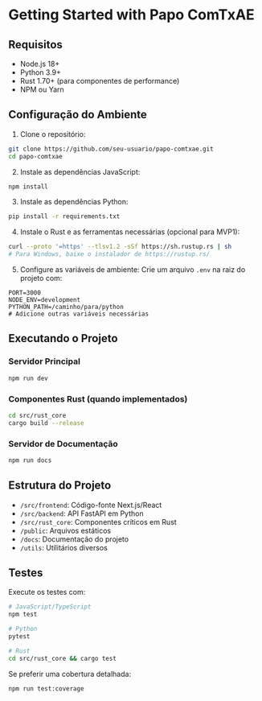 # Getting Started with Papo ComTxAE

## Requisitos

- Node.js 18+
- Python 3.9+
- Rust 1.70+ (para componentes de performance)
- NPM ou Yarn

## Configuração do Ambiente

1. Clone o repositório:
```bash
git clone https://github.com/seu-usuario/papo-comtxae.git
cd papo-comtxae
```

2. Instale as dependências JavaScript:
```bash
npm install
```

3. Instale as dependências Python:
```bash
pip install -r requirements.txt
```

4. Instale o Rust e as ferramentas necessárias (opcional para MVP1):
```bash
curl --proto '=https' --tlsv1.2 -sSf https://sh.rustup.rs | sh
# Para Windows, baixe o instalador de https://rustup.rs/
```

5. Configure as variáveis de ambiente:
Crie um arquivo `.env` na raiz do projeto com:
```
PORT=3000
NODE_ENV=development
PYTHON_PATH=/caminho/para/python
# Adicione outras variáveis necessárias
```

## Executando o Projeto

### Servidor Principal
```bash
npm run dev
```

### Componentes Rust (quando implementados)
```bash
cd src/rust_core
cargo build --release
```

### Servidor de Documentação
```bash
npm run docs
```

## Estrutura do Projeto

- `/src/frontend`: Código-fonte Next.js/React
- `/src/backend`: API FastAPI em Python
- `/src/rust_core`: Componentes críticos em Rust
- `/public`: Arquivos estáticos 
- `/docs`: Documentação do projeto
- `/utils`: Utilitários diversos

## Testes

Execute os testes com:
```bash
# JavaScript/TypeScript
npm test

# Python
pytest

# Rust
cd src/rust_core && cargo test
```

Se preferir uma cobertura detalhada:
```bash
npm run test:coverage
